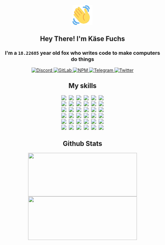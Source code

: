 <div><p align=center><img src=./resources/images/wave.gif width=64px height=64px></p><h2 align=center>Hey There! I'm Käse Fuchs</h2><h3 align=center>I'm a <code>18.22685</code> year old fox who writes code to make computers do things</h3><p align=center><a href=https://discord.com/users/507526681125322772><img alt=Discord src="https://img.shields.io/badge/Discord-5865F2?logo=discord&logoColor=white&style=flat-square#e97ba18e5b8e6c2350c6caab7a4ef2f7"> </a><a href=https://gitlab.com/kasefuchs><img alt=GitLab src="https://img.shields.io/badge/GitLab-330F63?logo=gitlab&logoColor=white&style=flat-square#e97ba18e5b8e6c2350c6caab7a4ef2f7"> </a><a href=https://npmjs.com/~kasefuchs><img alt=NPM src="https://img.shields.io/badge/NPM-CB3837?logo=npm&logoColor=white&style=flat-square#e97ba18e5b8e6c2350c6caab7a4ef2f7"> </a><a href=https://t.me/kasefuchs><img alt=Telegram src="https://img.shields.io/badge/Telegram-2CA5E0?logo=telegram&logoColor=white&style=flat-square#e97ba18e5b8e6c2350c6caab7a4ef2f7"> </a><a href=https://twitter.com/kasefuchs><img alt=Twitter src="https://img.shields.io/badge/Twitter-1DA1F2?logo=twitter&logoColor=white&style=flat-square#e97ba18e5b8e6c2350c6caab7a4ef2f7"></a></p><h2 align=center>My skills</h2><p align=center><a href=https://aws.amazon.com/ ><picture><source srcset="https://skillicons.dev/icons?i=aws&theme=dark#e97ba18e5b8e6c2350c6caab7a4ef2f7" media="(prefers-color-scheme: dark)"><source srcset="https://skillicons.dev/icons?i=aws&theme=light#e97ba18e5b8e6c2350c6caab7a4ef2f7" media="(prefers-color-scheme: light), (prefers-color-scheme: no-preference)"><img src="https://skillicons.dev/icons?i=aws&theme=light#e97ba18e5b8e6c2350c6caab7a4ef2f7"></picture></a>&nbsp;&nbsp;<a href=https://en.wikipedia.org/wiki/Bash_(Unix_shell)><picture><source srcset="https://skillicons.dev/icons?i=bash&theme=dark#e97ba18e5b8e6c2350c6caab7a4ef2f7" media="(prefers-color-scheme: dark)"><source srcset="https://skillicons.dev/icons?i=bash&theme=light#e97ba18e5b8e6c2350c6caab7a4ef2f7" media="(prefers-color-scheme: light), (prefers-color-scheme: no-preference)"><img src="https://skillicons.dev/icons?i=bash&theme=light#e97ba18e5b8e6c2350c6caab7a4ef2f7"></picture></a>&nbsp;&nbsp;<a href=https://discord.com/developers/docs><picture><source srcset="https://skillicons.dev/icons?i=bots&theme=dark#e97ba18e5b8e6c2350c6caab7a4ef2f7" media="(prefers-color-scheme: dark)"><source srcset="https://skillicons.dev/icons?i=bots&theme=light#e97ba18e5b8e6c2350c6caab7a4ef2f7" media="(prefers-color-scheme: light), (prefers-color-scheme: no-preference)"><img src="https://skillicons.dev/icons?i=bots&theme=light#e97ba18e5b8e6c2350c6caab7a4ef2f7"></picture></a>&nbsp;&nbsp;<a href=https://www.cloudflare.com/ ><picture><source srcset="https://skillicons.dev/icons?i=cloudflare&theme=dark#e97ba18e5b8e6c2350c6caab7a4ef2f7" media="(prefers-color-scheme: dark)"><source srcset="https://skillicons.dev/icons?i=cloudflare&theme=light#e97ba18e5b8e6c2350c6caab7a4ef2f7" media="(prefers-color-scheme: light), (prefers-color-scheme: no-preference)"><img src="https://skillicons.dev/icons?i=cloudflare&theme=light#e97ba18e5b8e6c2350c6caab7a4ef2f7"></picture></a>&nbsp;&nbsp;<a href=https://en.wikipedia.org/wiki/CSS><picture><source srcset="https://skillicons.dev/icons?i=css&theme=dark#e97ba18e5b8e6c2350c6caab7a4ef2f7" media="(prefers-color-scheme: dark)"><source srcset="https://skillicons.dev/icons?i=css&theme=light#e97ba18e5b8e6c2350c6caab7a4ef2f7" media="(prefers-color-scheme: light), (prefers-color-scheme: no-preference)"><img src="https://skillicons.dev/icons?i=css&theme=light#e97ba18e5b8e6c2350c6caab7a4ef2f7"></picture></a>&nbsp;&nbsp;<a href=https://www.docker.com/ ><picture><source srcset="https://skillicons.dev/icons?i=docker&theme=dark#e97ba18e5b8e6c2350c6caab7a4ef2f7" media="(prefers-color-scheme: dark)"><source srcset="https://skillicons.dev/icons?i=docker&theme=light#e97ba18e5b8e6c2350c6caab7a4ef2f7" media="(prefers-color-scheme: light), (prefers-color-scheme: no-preference)"><img src="https://skillicons.dev/icons?i=docker&theme=light#e97ba18e5b8e6c2350c6caab7a4ef2f7"></picture></a><br><a href=https://www.electronjs.org/ ><picture><source srcset="https://skillicons.dev/icons?i=electron&theme=dark#e97ba18e5b8e6c2350c6caab7a4ef2f7" media="(prefers-color-scheme: dark)"><source srcset="https://skillicons.dev/icons?i=electron&theme=light#e97ba18e5b8e6c2350c6caab7a4ef2f7" media="(prefers-color-scheme: light), (prefers-color-scheme: no-preference)"><img src="https://skillicons.dev/icons?i=electron&theme=light#e97ba18e5b8e6c2350c6caab7a4ef2f7"></picture></a>&nbsp;&nbsp;<a href=https://expressjs.com/ ><picture><source srcset="https://skillicons.dev/icons?i=express&theme=dark#e97ba18e5b8e6c2350c6caab7a4ef2f7" media="(prefers-color-scheme: dark)"><source srcset="https://skillicons.dev/icons?i=express&theme=light#e97ba18e5b8e6c2350c6caab7a4ef2f7" media="(prefers-color-scheme: light), (prefers-color-scheme: no-preference)"><img src="https://skillicons.dev/icons?i=express&theme=light#e97ba18e5b8e6c2350c6caab7a4ef2f7"></picture></a>&nbsp;&nbsp;<a href=https://www.figma.com/ ><picture><source srcset="https://skillicons.dev/icons?i=figma&theme=dark#e97ba18e5b8e6c2350c6caab7a4ef2f7" media="(prefers-color-scheme: dark)"><source srcset="https://skillicons.dev/icons?i=figma&theme=light#e97ba18e5b8e6c2350c6caab7a4ef2f7" media="(prefers-color-scheme: light), (prefers-color-scheme: no-preference)"><img src="https://skillicons.dev/icons?i=figma&theme=light#e97ba18e5b8e6c2350c6caab7a4ef2f7"></picture></a>&nbsp;&nbsp;<a href=https://firebase.google.com/ ><picture><source srcset="https://skillicons.dev/icons?i=firebase&theme=dark#e97ba18e5b8e6c2350c6caab7a4ef2f7" media="(prefers-color-scheme: dark)"><source srcset="https://skillicons.dev/icons?i=firebase&theme=light#e97ba18e5b8e6c2350c6caab7a4ef2f7" media="(prefers-color-scheme: light), (prefers-color-scheme: no-preference)"><img src="https://skillicons.dev/icons?i=firebase&theme=light#e97ba18e5b8e6c2350c6caab7a4ef2f7"></picture></a>&nbsp;&nbsp;<a href=https://flask.palletsprojects.com/ ><picture><source srcset="https://skillicons.dev/icons?i=flask&theme=dark#e97ba18e5b8e6c2350c6caab7a4ef2f7" media="(prefers-color-scheme: dark)"><source srcset="https://skillicons.dev/icons?i=flask&theme=light#e97ba18e5b8e6c2350c6caab7a4ef2f7" media="(prefers-color-scheme: light), (prefers-color-scheme: no-preference)"><img src="https://skillicons.dev/icons?i=flask&theme=light#e97ba18e5b8e6c2350c6caab7a4ef2f7"></picture></a>&nbsp;&nbsp;<a href=https://cloud.google.com/ ><picture><source srcset="https://skillicons.dev/icons?i=gcp&theme=dark#e97ba18e5b8e6c2350c6caab7a4ef2f7" media="(prefers-color-scheme: dark)"><source srcset="https://skillicons.dev/icons?i=gcp&theme=light#e97ba18e5b8e6c2350c6caab7a4ef2f7" media="(prefers-color-scheme: light), (prefers-color-scheme: no-preference)"><img src="https://skillicons.dev/icons?i=gcp&theme=light#e97ba18e5b8e6c2350c6caab7a4ef2f7"></picture></a><br><a href=https://git-scm.com/ ><picture><source srcset="https://skillicons.dev/icons?i=git&theme=dark#e97ba18e5b8e6c2350c6caab7a4ef2f7" media="(prefers-color-scheme: dark)"><source srcset="https://skillicons.dev/icons?i=git&theme=light#e97ba18e5b8e6c2350c6caab7a4ef2f7" media="(prefers-color-scheme: light), (prefers-color-scheme: no-preference)"><img src="https://skillicons.dev/icons?i=git&theme=light#e97ba18e5b8e6c2350c6caab7a4ef2f7"></picture></a>&nbsp;&nbsp;<a href=https://github.com/ ><picture><source srcset="https://skillicons.dev/icons?i=github&theme=dark#e97ba18e5b8e6c2350c6caab7a4ef2f7" media="(prefers-color-scheme: dark)"><source srcset="https://skillicons.dev/icons?i=github&theme=light#e97ba18e5b8e6c2350c6caab7a4ef2f7" media="(prefers-color-scheme: light), (prefers-color-scheme: no-preference)"><img src="https://skillicons.dev/icons?i=github&theme=light#e97ba18e5b8e6c2350c6caab7a4ef2f7"></picture></a>&nbsp;&nbsp;<a href=https://gitlab.com/ ><picture><source srcset="https://skillicons.dev/icons?i=gitlab&theme=dark#e97ba18e5b8e6c2350c6caab7a4ef2f7" media="(prefers-color-scheme: dark)"><source srcset="https://skillicons.dev/icons?i=gitlab&theme=light#e97ba18e5b8e6c2350c6caab7a4ef2f7" media="(prefers-color-scheme: light), (prefers-color-scheme: no-preference)"><img src="https://skillicons.dev/icons?i=gitlab&theme=light#e97ba18e5b8e6c2350c6caab7a4ef2f7"></picture></a>&nbsp;&nbsp;<a href=https://www.heroku.com/ ><picture><source srcset="https://skillicons.dev/icons?i=heroku&theme=dark#e97ba18e5b8e6c2350c6caab7a4ef2f7" media="(prefers-color-scheme: dark)"><source srcset="https://skillicons.dev/icons?i=heroku&theme=light#e97ba18e5b8e6c2350c6caab7a4ef2f7" media="(prefers-color-scheme: light), (prefers-color-scheme: no-preference)"><img src="https://skillicons.dev/icons?i=heroku&theme=light#e97ba18e5b8e6c2350c6caab7a4ef2f7"></picture></a>&nbsp;&nbsp;<a href=https://en.wikipedia.org/wiki/HTML><picture><source srcset="https://skillicons.dev/icons?i=html&theme=dark#e97ba18e5b8e6c2350c6caab7a4ef2f7" media="(prefers-color-scheme: dark)"><source srcset="https://skillicons.dev/icons?i=html&theme=light#e97ba18e5b8e6c2350c6caab7a4ef2f7" media="(prefers-color-scheme: light), (prefers-color-scheme: no-preference)"><img src="https://skillicons.dev/icons?i=html&theme=light#e97ba18e5b8e6c2350c6caab7a4ef2f7"></picture></a>&nbsp;&nbsp;<a href=https://en.wikipedia.org/wiki/JavaScript><picture><source srcset="https://skillicons.dev/icons?i=js&theme=dark#e97ba18e5b8e6c2350c6caab7a4ef2f7" media="(prefers-color-scheme: dark)"><source srcset="https://skillicons.dev/icons?i=js&theme=light#e97ba18e5b8e6c2350c6caab7a4ef2f7" media="(prefers-color-scheme: light), (prefers-color-scheme: no-preference)"><img src="https://skillicons.dev/icons?i=js&theme=light#e97ba18e5b8e6c2350c6caab7a4ef2f7"></picture></a><br><a href=https://en.wikipedia.org/wiki/Linux><picture><source srcset="https://skillicons.dev/icons?i=linux&theme=dark#e97ba18e5b8e6c2350c6caab7a4ef2f7" media="(prefers-color-scheme: dark)"><source srcset="https://skillicons.dev/icons?i=linux&theme=light#e97ba18e5b8e6c2350c6caab7a4ef2f7" media="(prefers-color-scheme: light), (prefers-color-scheme: no-preference)"><img src="https://skillicons.dev/icons?i=linux&theme=light#e97ba18e5b8e6c2350c6caab7a4ef2f7"></picture></a>&nbsp;&nbsp;<a href=https://mui.com/ ><picture><source srcset="https://skillicons.dev/icons?i=materialui&theme=dark#e97ba18e5b8e6c2350c6caab7a4ef2f7" media="(prefers-color-scheme: dark)"><source srcset="https://skillicons.dev/icons?i=materialui&theme=light#e97ba18e5b8e6c2350c6caab7a4ef2f7" media="(prefers-color-scheme: light), (prefers-color-scheme: no-preference)"><img src="https://skillicons.dev/icons?i=materialui&theme=light#e97ba18e5b8e6c2350c6caab7a4ef2f7"></picture></a>&nbsp;&nbsp;<a href=https://en.wikipedia.org/wiki/Markdown><picture><source srcset="https://skillicons.dev/icons?i=md&theme=dark#e97ba18e5b8e6c2350c6caab7a4ef2f7" media="(prefers-color-scheme: dark)"><source srcset="https://skillicons.dev/icons?i=md&theme=light#e97ba18e5b8e6c2350c6caab7a4ef2f7" media="(prefers-color-scheme: light), (prefers-color-scheme: no-preference)"><img src="https://skillicons.dev/icons?i=md&theme=light#e97ba18e5b8e6c2350c6caab7a4ef2f7"></picture></a>&nbsp;&nbsp;<a href=https://www.mongodb.com/ ><picture><source srcset="https://skillicons.dev/icons?i=mongodb&theme=dark#e97ba18e5b8e6c2350c6caab7a4ef2f7" media="(prefers-color-scheme: dark)"><source srcset="https://skillicons.dev/icons?i=mongodb&theme=light#e97ba18e5b8e6c2350c6caab7a4ef2f7" media="(prefers-color-scheme: light), (prefers-color-scheme: no-preference)"><img src="https://skillicons.dev/icons?i=mongodb&theme=light#e97ba18e5b8e6c2350c6caab7a4ef2f7"></picture></a>&nbsp;&nbsp;<a href=https://www.mysql.com/ ><picture><source srcset="https://skillicons.dev/icons?i=mysql&theme=dark#e97ba18e5b8e6c2350c6caab7a4ef2f7" media="(prefers-color-scheme: dark)"><source srcset="https://skillicons.dev/icons?i=mysql&theme=light#e97ba18e5b8e6c2350c6caab7a4ef2f7" media="(prefers-color-scheme: light), (prefers-color-scheme: no-preference)"><img src="https://skillicons.dev/icons?i=mysql&theme=light#e97ba18e5b8e6c2350c6caab7a4ef2f7"></picture></a>&nbsp;&nbsp;<a href=https://nextjs.org/ ><picture><source srcset="https://skillicons.dev/icons?i=nextjs&theme=dark#e97ba18e5b8e6c2350c6caab7a4ef2f7" media="(prefers-color-scheme: dark)"><source srcset="https://skillicons.dev/icons?i=nextjs&theme=light#e97ba18e5b8e6c2350c6caab7a4ef2f7" media="(prefers-color-scheme: light), (prefers-color-scheme: no-preference)"><img src="https://skillicons.dev/icons?i=nextjs&theme=light#e97ba18e5b8e6c2350c6caab7a4ef2f7"></picture></a><br><a href=https://nodejs.org/en/ ><picture><source srcset="https://skillicons.dev/icons?i=nodejs&theme=dark#e97ba18e5b8e6c2350c6caab7a4ef2f7" media="(prefers-color-scheme: dark)"><source srcset="https://skillicons.dev/icons?i=nodejs&theme=light#e97ba18e5b8e6c2350c6caab7a4ef2f7" media="(prefers-color-scheme: light), (prefers-color-scheme: no-preference)"><img src="https://skillicons.dev/icons?i=nodejs&theme=light#e97ba18e5b8e6c2350c6caab7a4ef2f7"></picture></a>&nbsp;&nbsp;<a href=https://www.postgresql.org/ ><picture><source srcset="https://skillicons.dev/icons?i=postgres&theme=dark#e97ba18e5b8e6c2350c6caab7a4ef2f7" media="(prefers-color-scheme: dark)"><source srcset="https://skillicons.dev/icons?i=postgres&theme=light#e97ba18e5b8e6c2350c6caab7a4ef2f7" media="(prefers-color-scheme: light), (prefers-color-scheme: no-preference)"><img src="https://skillicons.dev/icons?i=postgres&theme=light#e97ba18e5b8e6c2350c6caab7a4ef2f7"></picture></a>&nbsp;&nbsp;<a href=https://learn.microsoft.com/en-us/powershell/ ><picture><source srcset="https://skillicons.dev/icons?i=powershell&theme=dark#e97ba18e5b8e6c2350c6caab7a4ef2f7" media="(prefers-color-scheme: dark)"><source srcset="https://skillicons.dev/icons?i=powershell&theme=light#e97ba18e5b8e6c2350c6caab7a4ef2f7" media="(prefers-color-scheme: light), (prefers-color-scheme: no-preference)"><img src="https://skillicons.dev/icons?i=powershell&theme=light#e97ba18e5b8e6c2350c6caab7a4ef2f7"></picture></a>&nbsp;&nbsp;<a href=https://www.python.org/ ><picture><source srcset="https://skillicons.dev/icons?i=py&theme=dark#e97ba18e5b8e6c2350c6caab7a4ef2f7" media="(prefers-color-scheme: dark)"><source srcset="https://skillicons.dev/icons?i=py&theme=light#e97ba18e5b8e6c2350c6caab7a4ef2f7" media="(prefers-color-scheme: light), (prefers-color-scheme: no-preference)"><img src="https://skillicons.dev/icons?i=py&theme=light#e97ba18e5b8e6c2350c6caab7a4ef2f7"></picture></a>&nbsp;&nbsp;<a href=https://www.raspberrypi.org/ ><picture><source srcset="https://skillicons.dev/icons?i=raspberrypi&theme=dark#e97ba18e5b8e6c2350c6caab7a4ef2f7" media="(prefers-color-scheme: dark)"><source srcset="https://skillicons.dev/icons?i=raspberrypi&theme=light#e97ba18e5b8e6c2350c6caab7a4ef2f7" media="(prefers-color-scheme: light), (prefers-color-scheme: no-preference)"><img src="https://skillicons.dev/icons?i=raspberrypi&theme=light#e97ba18e5b8e6c2350c6caab7a4ef2f7"></picture></a>&nbsp;&nbsp;<a href=https://reactjs.org/ ><picture><source srcset="https://skillicons.dev/icons?i=react&theme=dark#e97ba18e5b8e6c2350c6caab7a4ef2f7" media="(prefers-color-scheme: dark)"><source srcset="https://skillicons.dev/icons?i=react&theme=light#e97ba18e5b8e6c2350c6caab7a4ef2f7" media="(prefers-color-scheme: light), (prefers-color-scheme: no-preference)"><img src="https://skillicons.dev/icons?i=react&theme=light#e97ba18e5b8e6c2350c6caab7a4ef2f7"></picture></a><br><a href=https://redux.js.org/ ><picture><source srcset="https://skillicons.dev/icons?i=redux&theme=dark#e97ba18e5b8e6c2350c6caab7a4ef2f7" media="(prefers-color-scheme: dark)"><source srcset="https://skillicons.dev/icons?i=redux&theme=light#e97ba18e5b8e6c2350c6caab7a4ef2f7" media="(prefers-color-scheme: light), (prefers-color-scheme: no-preference)"><img src="https://skillicons.dev/icons?i=redux&theme=light#e97ba18e5b8e6c2350c6caab7a4ef2f7"></picture></a>&nbsp;&nbsp;<a href=https://en.wikipedia.org/wiki/Regular_expression><picture><source srcset="https://skillicons.dev/icons?i=regex&theme=dark#e97ba18e5b8e6c2350c6caab7a4ef2f7" media="(prefers-color-scheme: dark)"><source srcset="https://skillicons.dev/icons?i=regex&theme=light#e97ba18e5b8e6c2350c6caab7a4ef2f7" media="(prefers-color-scheme: light), (prefers-color-scheme: no-preference)"><img src="https://skillicons.dev/icons?i=regex&theme=light#e97ba18e5b8e6c2350c6caab7a4ef2f7"></picture></a>&nbsp;&nbsp;<a href=https://en.wikipedia.org/wiki/Sass_(stylesheet_language)><picture><source srcset="https://skillicons.dev/icons?i=sass&theme=dark#e97ba18e5b8e6c2350c6caab7a4ef2f7" media="(prefers-color-scheme: dark)"><source srcset="https://skillicons.dev/icons?i=sass&theme=light#e97ba18e5b8e6c2350c6caab7a4ef2f7" media="(prefers-color-scheme: light), (prefers-color-scheme: no-preference)"><img src="https://skillicons.dev/icons?i=sass&theme=light#e97ba18e5b8e6c2350c6caab7a4ef2f7"></picture></a>&nbsp;&nbsp;<a href=https://www.typescriptlang.org/ ><picture><source srcset="https://skillicons.dev/icons?i=ts&theme=dark#e97ba18e5b8e6c2350c6caab7a4ef2f7" media="(prefers-color-scheme: dark)"><source srcset="https://skillicons.dev/icons?i=ts&theme=light#e97ba18e5b8e6c2350c6caab7a4ef2f7" media="(prefers-color-scheme: light), (prefers-color-scheme: no-preference)"><img src="https://skillicons.dev/icons?i=ts&theme=light#e97ba18e5b8e6c2350c6caab7a4ef2f7"></picture></a>&nbsp;&nbsp;<a href=https://unity.com/ ><picture><source srcset="https://skillicons.dev/icons?i=unity&theme=dark#e97ba18e5b8e6c2350c6caab7a4ef2f7" media="(prefers-color-scheme: dark)"><source srcset="https://skillicons.dev/icons?i=unity&theme=light#e97ba18e5b8e6c2350c6caab7a4ef2f7" media="(prefers-color-scheme: light), (prefers-color-scheme: no-preference)"><img src="https://skillicons.dev/icons?i=unity&theme=light#e97ba18e5b8e6c2350c6caab7a4ef2f7"></picture></a>&nbsp;&nbsp;<a href=https://workers.cloudflare.com/ ><picture><source srcset="https://skillicons.dev/icons?i=workers&theme=dark#e97ba18e5b8e6c2350c6caab7a4ef2f7" media="(prefers-color-scheme: dark)"><source srcset="https://skillicons.dev/icons?i=workers&theme=light#e97ba18e5b8e6c2350c6caab7a4ef2f7" media="(prefers-color-scheme: light), (prefers-color-scheme: no-preference)"><img src="https://skillicons.dev/icons?i=workers&theme=light#e97ba18e5b8e6c2350c6caab7a4ef2f7"></picture></a><br></p><h2 align=center>Github Stats</h2><p align=center><picture><source srcset="https://github-readme-stats-kasefuchs.vercel.app/api/?count_private=true&hide_border=true&hide_rank=true&line_height=20&hide_title=true&username=Kasefuchs&theme=dark#e97ba18e5b8e6c2350c6caab7a4ef2f7" media="(prefers-color-scheme: dark)"><source srcset="https://github-readme-stats-kasefuchs.vercel.app/api/?count_private=true&hide_border=true&hide_rank=true&line_height=20&hide_title=true&username=Kasefuchs&theme=light#e97ba18e5b8e6c2350c6caab7a4ef2f7" media="(prefers-color-scheme: light), (prefers-color-scheme: no-preference)"><img align=middle width=350 height=140 src="https://github-readme-stats-kasefuchs.vercel.app/api/?count_private=true&hide_border=true&hide_rank=true&line_height=20&hide_title=true&username=Kasefuchs&theme=light#e97ba18e5b8e6c2350c6caab7a4ef2f7"></picture><picture><source srcset="https://github-readme-stats-kasefuchs.vercel.app/api/top-langs/?count_private=true&hide_border=true&layout=compact&username=Kasefuchs&theme=dark#e97ba18e5b8e6c2350c6caab7a4ef2f7" media="(prefers-color-scheme: dark)"><source srcset="https://github-readme-stats-kasefuchs.vercel.app/api/top-langs/?count_private=true&hide_border=true&layout=compact&username=Kasefuchs&theme=light#e97ba18e5b8e6c2350c6caab7a4ef2f7" media="(prefers-color-scheme: light), (prefers-color-scheme: no-preference)"><img align=middle width=350 height=140 src="https://github-readme-stats-kasefuchs.vercel.app/api/top-langs/?count_private=true&hide_border=true&layout=compact&username=Kasefuchs&theme=light#e97ba18e5b8e6c2350c6caab7a4ef2f7"></picture></p><img src="https://hit.yhype.me/github/profile?user_id=64592097#e97ba18e5b8e6c2350c6caab7a4ef2f7" alt=""></div>